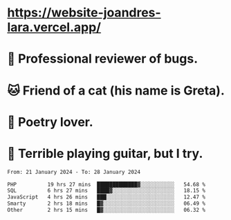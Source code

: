 # https://website-joandres-lara.vercel.app/
# 🐛 Professional reviewer of bugs.
# 🐱 Friend of a cat (his name is Greta).
# 📜 Poetry lover.
# 🎸 Terrible playing guitar, but I try.

<!--START_SECTION:waka-->

```txt
From: 21 January 2024 - To: 28 January 2024

PHP          19 hrs 27 mins  █████████████▓░░░░░░░░░░░   54.68 %
SQL          6 hrs 27 mins   ████▓░░░░░░░░░░░░░░░░░░░░   18.15 %
JavaScript   4 hrs 26 mins   ███░░░░░░░░░░░░░░░░░░░░░░   12.47 %
Smarty       2 hrs 18 mins   █▓░░░░░░░░░░░░░░░░░░░░░░░   06.49 %
Other        2 hrs 15 mins   █▓░░░░░░░░░░░░░░░░░░░░░░░   06.32 %
```

<!--END_SECTION:waka-->
